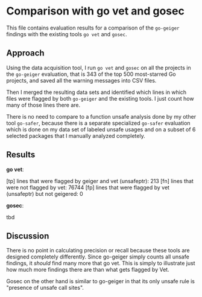 # Comparison with go vet and gosec

This file contains evaluation results for a comparison of the `go-geiger` findings with the existing tools `go vet` and
`gosec`.


## Approach

Using the data acquisition tool, I run `go vet` and `gosec` on all the projects in the `go-geiger` evaluation, that is
343 of the top 500 most-starred Go projects, and saved all the warning messages into CSV files.

Then I merged the resulting data sets and identified which lines in which files were flagged by both `go-geiger` and
the existing tools. I just count how many of those lines there are.
 
There is no need to compare to a function unsafe analysis done by my other tool `go-safer`, because there is a separate
specialized `go-safer` evaluation which is done on my data set of labeled unsafe usages and on a subset of 6 selected
packages that I manually analyzed completely.


## Results

**go vet**:

[tp] lines that were flagged by geiger and vet (unsafeptr): 213
[fn] lines that were not flagged by vet: 76744
[fp] lines that were flagged by vet (unsafeptr) but not geigered: 0


**gosec**:

tbd


## Discussion

There is no point in calculating precision or recall because these tools are designed completely differently. Since
go-geiger simply counts all unsafe findings, it *should* find many more that go vet. This is simply to illustrate just
how much more findings there are than what gets flagged by Vet.

Gosec on the other hand is similar to go-geiger in that its only unsafe rule is "presence of unsafe call sites".
